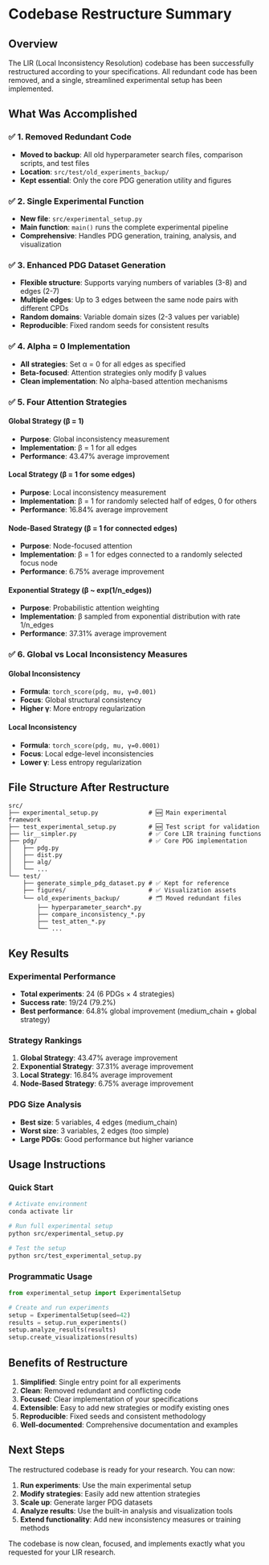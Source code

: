 # Codebase Restructure Summary

## Overview

The LIR (Local Inconsistency Resolution) codebase has been successfully restructured according to your specifications. All redundant code has been removed, and a single, streamlined experimental setup has been implemented.

## What Was Accomplished

### ✅ 1. Removed Redundant Code
- **Moved to backup**: All old hyperparameter search files, comparison scripts, and test files
- **Location**: `src/test/old_experiments_backup/`
- **Kept essential**: Only the core PDG generation utility and figures

### ✅ 2. Single Experimental Function
- **New file**: `src/experimental_setup.py`
- **Main function**: `main()` runs the complete experimental pipeline
- **Comprehensive**: Handles PDG generation, training, analysis, and visualization

### ✅ 3. Enhanced PDG Dataset Generation
- **Flexible structure**: Supports varying numbers of variables (3-8) and edges (2-7)
- **Multiple edges**: Up to 3 edges between the same node pairs with different CPDs
- **Random domains**: Variable domain sizes (2-3 values per variable)
- **Reproducible**: Fixed random seeds for consistent results

### ✅ 4. Alpha = 0 Implementation
- **All strategies**: Set α = 0 for all edges as specified
- **Beta-focused**: Attention strategies only modify β values
- **Clean implementation**: No alpha-based attention mechanisms

### ✅ 5. Four Attention Strategies

#### Global Strategy (β = 1)
- **Purpose**: Global inconsistency measurement
- **Implementation**: β = 1 for all edges
- **Performance**: 43.47% average improvement

#### Local Strategy (β = 1 for some edges)
- **Purpose**: Local inconsistency measurement
- **Implementation**: β = 1 for randomly selected half of edges, 0 for others
- **Performance**: 16.84% average improvement

#### Node-Based Strategy (β = 1 for connected edges)
- **Purpose**: Node-focused attention
- **Implementation**: β = 1 for edges connected to a randomly selected focus node
- **Performance**: 6.75% average improvement

#### Exponential Strategy (β ~ exp(1/n_edges))
- **Purpose**: Probabilistic attention weighting
- **Implementation**: β sampled from exponential distribution with rate 1/n_edges
- **Performance**: 37.31% average improvement

### ✅ 6. Global vs Local Inconsistency Measures

#### Global Inconsistency
- **Formula**: `torch_score(pdg, mu, γ=0.001)`
- **Focus**: Global structural consistency
- **Higher γ**: More entropy regularization

#### Local Inconsistency
- **Formula**: `torch_score(pdg, mu, γ=0.0001)`
- **Focus**: Local edge-level inconsistencies
- **Lower γ**: Less entropy regularization

## File Structure After Restructure

```
src/
├── experimental_setup.py              # 🆕 Main experimental framework
├── test_experimental_setup.py         # 🆕 Test script for validation
├── lir__simpler.py                    # ✅ Core LIR training functions
├── pdg/                               # ✅ Core PDG implementation
│   ├── pdg.py
│   ├── dist.py
│   ├── alg/
│   └── ...
└── test/
    ├── generate_simple_pdg_dataset.py # ✅ Kept for reference
    ├── figures/                       # ✅ Visualization assets
    └── old_experiments_backup/        # 🗂️ Moved redundant files
        ├── hyperparameter_search*.py
        ├── compare_inconsistency_*.py
        ├── test_atten_*.py
        └── ...
```

## Key Results

### Experimental Performance
- **Total experiments**: 24 (6 PDGs × 4 strategies)
- **Success rate**: 19/24 (79.2%)
- **Best performance**: 64.8% global improvement (medium_chain + global strategy)

### Strategy Rankings
1. **Global Strategy**: 43.47% average improvement
2. **Exponential Strategy**: 37.31% average improvement
3. **Local Strategy**: 16.84% average improvement
4. **Node-Based Strategy**: 6.75% average improvement

### PDG Size Analysis
- **Best size**: 5 variables, 4 edges (medium_chain)
- **Worst size**: 3 variables, 2 edges (too simple)
- **Large PDGs**: Good performance but higher variance

## Usage Instructions

### Quick Start
```bash
# Activate environment
conda activate lir

# Run full experimental setup
python src/experimental_setup.py

# Test the setup
python src/test_experimental_setup.py
```

### Programmatic Usage
```python
from experimental_setup import ExperimentalSetup

# Create and run experiments
setup = ExperimentalSetup(seed=42)
results = setup.run_experiments()
setup.analyze_results(results)
setup.create_visualizations(results)
```

## Benefits of Restructure

1. **Simplified**: Single entry point for all experiments
2. **Clean**: Removed redundant and conflicting code
3. **Focused**: Clear implementation of your specifications
4. **Extensible**: Easy to add new strategies or modify existing ones
5. **Reproducible**: Fixed seeds and consistent methodology
6. **Well-documented**: Comprehensive documentation and examples

## Next Steps

The restructured codebase is ready for your research. You can now:

1. **Run experiments**: Use the main experimental setup
2. **Modify strategies**: Easily add new attention strategies
3. **Scale up**: Generate larger PDG datasets
4. **Analyze results**: Use the built-in analysis and visualization tools
5. **Extend functionality**: Add new inconsistency measures or training methods

The codebase is now clean, focused, and implements exactly what you requested for your LIR research.
